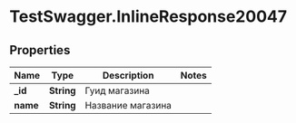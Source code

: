 # TestSwagger.InlineResponse20047

## Properties

Name | Type | Description | Notes
------------ | ------------- | ------------- | -------------
**_id** | **String** | Гуид магазина | 
**name** | **String** | Название магазина | 


